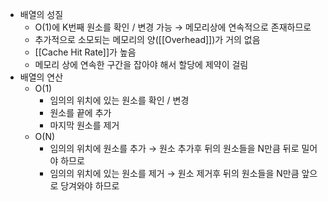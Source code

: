  - 배열의 성질
	 - O(1)에 K번째 원소를 확인 / 변경 가능
	   → 메모리상에 연속적으로 존재하므로
	- 추가적으로 소모되는 메모리의 양([[Overhead]])가 거의 없음
	- [[Cache Hit Rate]]가 높음
	- 메모리 상에 연속한 구간을 잡아야 해서 할당에 제약이 걸림
- 배열의 연산
	- O(1)
		- 임의의 위치에 있는 원소를 확인 / 변경
		- 원소를 끝에 추가
		- 마지막 원소를 제거
	- O(N)
		- 임의의 위치에 원소를 추가
		  → 원소 추가후 뒤의 원소들을 N만큼 뒤로 밀어야 하므로
		- 임의의 위치에 있는 원소를 제거
		  → 원소 제거후 뒤의 원소들을 N만큼 앞으로 당겨와야 하므로
